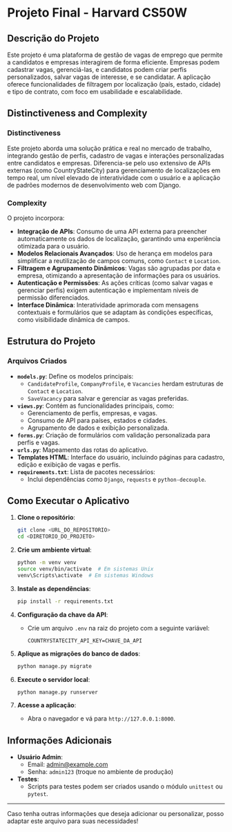 
# Projeto Final - Harvard CS50W

## **Descrição do Projeto**

Este projeto é uma plataforma de gestão de vagas de emprego que permite a candidatos e empresas interagirem de forma eficiente. Empresas podem cadastrar vagas, gerenciá-las, e candidatos podem criar perfis personalizados, salvar vagas de interesse, e se candidatar. A aplicação oferece funcionalidades de filtragem por localização (país, estado, cidade) e tipo de contrato, com foco em usabilidade e escalabilidade.

## **Distinctiveness and Complexity**

### **Distinctiveness**
Este projeto aborda uma solução prática e real no mercado de trabalho, integrando gestão de perfis, cadastro de vagas e interações personalizadas entre candidatos e empresas. Diferencia-se pelo uso extensivo de APIs externas (como CountryStateCity) para gerenciamento de localizações em tempo real, um nível elevado de interatividade com o usuário e a aplicação de padrões modernos de desenvolvimento web com Django.

### **Complexity**
O projeto incorpora:
- **Integração de APIs**: Consumo de uma API externa para preencher automaticamente os dados de localização, garantindo uma experiência otimizada para o usuário.
- **Modelos Relacionais Avançados**: Uso de herança em modelos para simplificar a reutilização de campos comuns, como `Contact` e `Location`.
- **Filtragem e Agrupamento Dinâmicos**: Vagas são agrupadas por data e empresa, otimizando a apresentação de informações para os usuários.
- **Autenticação e Permissões**: As ações críticas (como salvar vagas e gerenciar perfis) exigem autenticação e implementam níveis de permissão diferenciados.
- **Interface Dinâmica**: Interatividade aprimorada com mensagens contextuais e formulários que se adaptam às condições específicas, como visibilidade dinâmica de campos.

## **Estrutura do Projeto**

### **Arquivos Criados**
- **`models.py`**: Define os modelos principais:
  - `CandidateProfile`, `CompanyProfile`, e `Vacancies` herdam estruturas de `Contact` e `Location`.
  - `SaveVacancy` para salvar e gerenciar as vagas preferidas.
- **`views.py`**: Contém as funcionalidades principais, como:
  - Gerenciamento de perfis, empresas, e vagas.
  - Consumo de API para países, estados e cidades.
  - Agrupamento de dados e exibição personalizada.
- **`forms.py`**: Criação de formulários com validação personalizada para perfis e vagas.
- **`urls.py`**: Mapeamento das rotas do aplicativo.
- **Templates HTML**: Interface do usuário, incluindo páginas para cadastro, edição e exibição de vagas e perfis.
- **`requirements.txt`**: Lista de pacotes necessários:
  - Inclui dependências como `Django`, `requests` e `python-decouple`.

## **Como Executar o Aplicativo**

1. **Clone o repositório**:
   ```bash
   git clone <URL_DO_REPOSITORIO>
   cd <DIRETORIO_DO_PROJETO>
   ```

2. **Crie um ambiente virtual**:
   ```bash
   python -m venv venv
   source venv/bin/activate  # Em sistemas Unix
   venv\Scripts\activate  # Em sistemas Windows
   ```

3. **Instale as dependências**:
   ```bash
   pip install -r requirements.txt
   ```

4. **Configuração da chave da API**:
   - Crie um arquivo `.env` na raiz do projeto com a seguinte variável:
     ```
     COUNTRYSTATECITY_API_KEY=CHAVE_DA_API
     ```

5. **Aplique as migrações do banco de dados**:
   ```bash
   python manage.py migrate
   ```

6. **Execute o servidor local**:
   ```bash
   python manage.py runserver
   ```

7. **Acesse a aplicação**:
   - Abra o navegador e vá para `http://127.0.0.1:8000`.

## **Informações Adicionais**
- **Usuário Admin**:
  - Email: admin@example.com
  - Senha: `admin123` (troque no ambiente de produção)
- **Testes**:
  - Scripts para testes podem ser criados usando o módulo `unittest` ou `pytest`.

---

Caso tenha outras informações que deseja adicionar ou personalizar, posso adaptar este arquivo para suas necessidades!